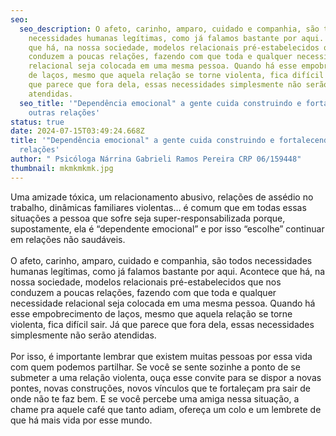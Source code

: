 ```yaml
---
seo:
  seo_description: O afeto, carinho, amparo, cuidado e companhia, são todos
    necessidades humanas legítimas, como já falamos bastante por aqui. Acontece
    que há, na nossa sociedade, modelos relacionais pré-estabelecidos que nos
    conduzem a poucas relações, fazendo com que toda e qualquer necessidade
    relacional seja colocada em uma mesma pessoa. Quando há esse empobrecimento
    de laços, mesmo que aquela relação se torne violenta, fica difícil sair. Já
    que parece que fora dela, essas necessidades simplesmente não serão
    atendidas.
  seo_title: '"Dependência emocional" a gente cuida construindo e fortalecendo
    outras relações'
status: true
date: 2024-07-15T03:49:24.668Z
title: '"Dependência emocional" a gente cuida construindo e fortalecendo outras
  relações'
author: " Psicóloga Nárrina Gabrieli Ramos Pereira CRP 06/159448"
thumbnail: mkmkmkmk.jpg
---
```

<!--StartFragment-->

Uma amizade tóxica, um relacionamento abusivo, relações de assédio no trabalho, dinâmicas familiares violentas… é comum que em todas essas situações a pessoa que sofre seja super-responsabilizada porque, supostamente, ela é “dependente emocional” e por isso “escolhe” continuar em relações não saudáveis.\
\
O afeto, carinho, amparo, cuidado e companhia, são todos necessidades humanas legítimas, como já falamos bastante por aqui. Acontece que há, na nossa sociedade, modelos relacionais pré-estabelecidos que nos conduzem a poucas relações, fazendo com que toda e qualquer necessidade relacional seja colocada em uma mesma pessoa. Quando há esse empobrecimento de laços, mesmo que aquela relação se torne violenta, fica difícil sair. Já que parece que fora dela, essas necessidades simplesmente não serão atendidas.\
\
Por isso, é importante lembrar que existem muitas pessoas por essa vida com quem podemos partilhar. Se você se sente sozinhe a ponto de se submeter a uma relação violenta, ouça esse convite para se dispor a novas pontes, novas construções, novos vínculos que te fortaleçam pra sair de onde não te faz bem. E se você percebe uma amiga nessa situação, a chame pra aquele café que tanto adiam, ofereça um colo e um lembrete de que há mais vida por esse mundo.

<!--EndFragment-->